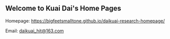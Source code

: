 ## Welcome to Kuai Dai's Home Pages


Homepage: https://bigfeetsmalltone.github.io/daikuai-research-homepage/

Email: daikuai_hit@163.com
